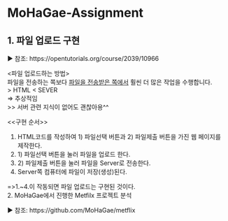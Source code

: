 # MoHaGae-Assignment

<h2> 1. 파일 업로드 구현 </h2>
<p>▶ 참조: <link>https://opentutorials.org/course/2039/10966</link></p>
<p><파일 업로드하는 방법><br>
파일을 전송하는 쪽보다 <u>파일을 전송받은 쪽에서</u> 훨씬 더 많은 작업을 수행합니다.<br>
> HTML < SEVER<br>
=> 추상적임<br>
>> 서버 관련 지식이 없어도 괜찮아용^^<br></p>

<p>
<<구현 순서>>
<ol><li>HTML코드를 작성하여 1) 파일선택 버튼과 2) 파일제출 버튼을 가진 웹 페이지를 제작한다.<br></li>
<li>1) 파일선택 버튼을 눌러 파일을 업로드 한다.<br></li>
<li>2) 파일제출 버튼을 눌러 파일을 Server로 전송한다.<br></li>
<li>Server쪽 컴퓨터에 파일이 저장(생성)된다.</li></ol>
=>1.~4.이 작동되면 파일 업로드는 구현된 것이다.<br>
</

<h2> 2. MoHaGae에서 진행한 Metfilx 프로젝트 분석 </h2>
<p>▶ 참조: <link>https://github.com/MoHaGae/metflix</link></p>
